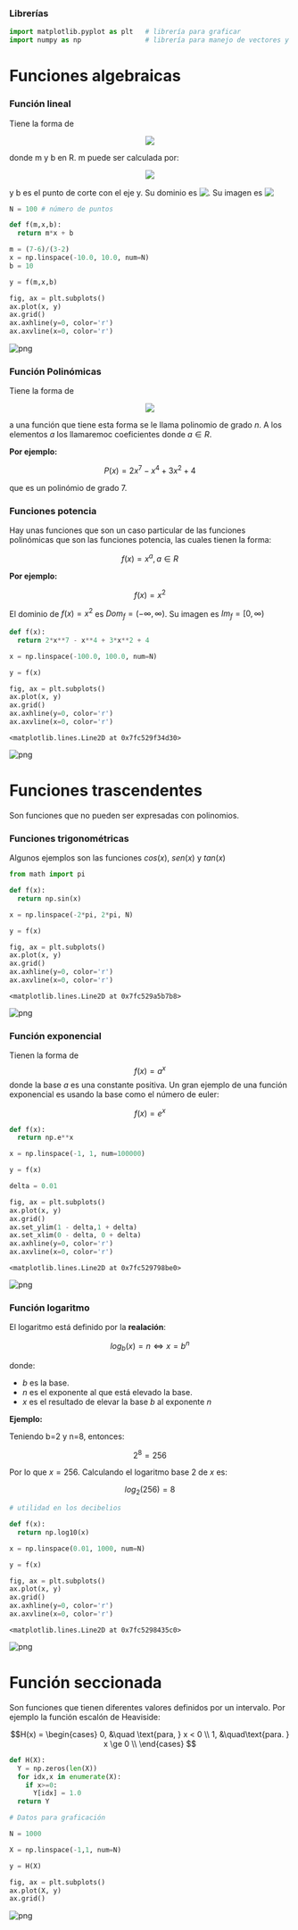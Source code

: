 ### Librerías



```python
import matplotlib.pyplot as plt   # librería para graficar
import numpy as np                # librería para manejo de vectores y utilidades matemáticas
```

# Funciones algebraicas

### Función lineal

Tiene la forma de  <!-- $$f(x)=mx + b$$ --> 

<div align="center"><img style="background: white;" src="svg\IXGTSoJ0W6.svg"></div>

donde m y b  en R. 
m puede ser calculada por: <!-- $$m=\frac{y_{2}-y_{1}}{x_{2}-x_{1}}$$ --> 

<div align="center"><img style="background: white;" src="svg\vU8mvrK9ir.svg"></div>

y b es el punto de corte con el eje y. Su dominio es <!-- $Dom_{f} = (-\infty, \infty)$ --> <img style="transform: translateY(0.1em); background: white;" src="svg\6hlCwvsNSB.svg">. Su imagen es <!-- $Im_{f} = (-\infty, \infty)$ --> <img style="transform: translateY(0.1em); background: white;" src="svg\67UZ94I7jR.svg">

```python
N = 100 # número de puntos

def f(m,x,b):
  return m*x + b

m = (7-6)/(3-2)
x = np.linspace(-10.0, 10.0, num=N)
b = 10

y = f(m,x,b)

fig, ax = plt.subplots()
ax.plot(x, y)
ax.grid()
ax.axhline(y=0, color='r')
ax.axvline(x=0, color='r')
```

![png](output_4_1.png)
    
### Función Polinómicas

Tiene la forma de <!-- $$P(x)=a_{n}x^{n} + a_{n-1}x^{n-1}+...+a_{2}x^{2}+a_{1}x + a_{1}$$ --> 

<div align="center"><img style="background: white;" src="svg\z02EU4M1UQ.svg"></div>

a una función que tiene esta forma se le llama polinomio de grado $n$. A los elementos $a$ los llamaremoc coeficientes donde $a \in R$. 

**Por ejemplo:**

$$P(x)= 2x^{7} - x^{4} + 3x^{2} + 4$$

que es un polinómio de grado 7.


### Funciones potencia

Hay unas funciones que son un caso particular de las funciones polinómicas que son las funciones potencia, las cuales tienen la forma:


$$f(x)= x^{a}, a \in R$$ 


**Por ejemplo:**

$$f(x)= x^{2}$$

El dominio de $f(x)=x^{2}$ es $Dom_{f} = (-\infty, \infty)$. Su imagen es $Im_{f} = [0, \infty)$






```python
def f(x):
  return 2*x**7 - x**4 + 3*x**2 + 4

x = np.linspace(-100.0, 100.0, num=N)

y = f(x)

fig, ax = plt.subplots()
ax.plot(x, y)
ax.grid()
ax.axhline(y=0, color='r')
ax.axvline(x=0, color='r')
```




    <matplotlib.lines.Line2D at 0x7fc529f34d30>




    
![png](output_6_1.png)
    


# Funciones trascendentes

Son funciones que no pueden ser expresadas con polinomios. 

### Funciones trigonométricas

Algunos ejemplos son las funciones $cos(x)$, $sen(x)$ y $tan(x)$


```python
from math import pi

def f(x):
  return np.sin(x)

x = np.linspace(-2*pi, 2*pi, N)

y = f(x)

fig, ax = plt.subplots()
ax.plot(x, y)
ax.grid()
ax.axhline(y=0, color='r')
ax.axvline(x=0, color='r')
```




    <matplotlib.lines.Line2D at 0x7fc529a5b7b8>




    
![png](output_9_1.png)
    


### Función exponencial

Tienen la forma de $$f(x)=a^x$$ donde la base $a$ es una constante positiva. Un gran ejemplo de una función exponencial es usando la base como el número de euler:

$$f(x)=e^x$$


```python
def f(x):
  return np.e**x

x = np.linspace(-1, 1, num=100000)

y = f(x)

delta = 0.01

fig, ax = plt.subplots()
ax.plot(x, y)
ax.grid()
ax.set_ylim(1 - delta,1 + delta)
ax.set_xlim(0 - delta, 0 + delta)
ax.axhline(y=0, color='r')
ax.axvline(x=0, color='r')
```




    <matplotlib.lines.Line2D at 0x7fc529798be0>




    
![png](output_11_1.png)
    


### Función logaritmo

El logaritmo está definido por la **realación**:

$$log_{b}(x) = n \Longleftrightarrow x=b^n$$ 

donde: 



*   $b$ es la base.
*   $n$ es el exponente al que está elevado la base.
*   $x$ es el resultado de elevar la base $b$ al exponente $n$

**Ejemplo:**

Teniendo b=2 y n=8, entonces:

$$2^8=256$$

Por lo que $x=256$. Calculando el logaritmo base 2 de $x$ es:

$$log_{2}(256) = 8$$






```python
# utilidad en los decibelios

def f(x):
  return np.log10(x)

x = np.linspace(0.01, 1000, num=N)

y = f(x)

fig, ax = plt.subplots()
ax.plot(x, y)
ax.grid()
ax.axhline(y=0, color='r')
ax.axvline(x=0, color='r')
```




    <matplotlib.lines.Line2D at 0x7fc5298435c0>




    
![png](output_13_1.png)
    


# Función seccionada

Son funciones que tienen diferentes valores definidos por un intervalo. Por ejemplo la función escalón de Heaviside: 

$$H(x) = 
     \begin{cases}
        0, &\quad \text{para, } x < 0 \\
        1,  &\quad\text{para. } x \ge 0 \\
     \end{cases}
$$


```python
def H(X):
  Y = np.zeros(len(X))
  for idx,x in enumerate(X):
    if x>=0:
      Y[idx] = 1.0
  return Y

# Datos para graficación

N = 1000

X = np.linspace(-1,1, num=N)

y = H(X)

fig, ax = plt.subplots()
ax.plot(X, y)
ax.grid()
```


    
![png](output_15_0.png)
    

